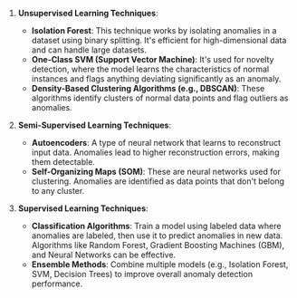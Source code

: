 1. **Unsupervised Learning Techniques**:

   - **Isolation Forest**: This technique works by isolating anomalies in a dataset using binary splitting. It's efficient for high-dimensional data and can handle large datasets.
   - **One-Class SVM (Support Vector Machine)**: It's used for novelty detection, where the model learns the characteristics of normal instances and flags anything deviating significantly as an anomaly.
   - **Density-Based Clustering Algorithms (e.g., DBSCAN)**: These algorithms identify clusters of normal data points and flag outliers as anomalies.

2. **Semi-Supervised Learning Techniques**:

   - **Autoencoders**: A type of neural network that learns to reconstruct input data. Anomalies lead to higher reconstruction errors, making them detectable.
   - **Self-Organizing Maps (SOM)**: These are neural networks used for clustering. Anomalies are identified as data points that don't belong to any cluster.

3. **Supervised Learning Techniques**:
   - **Classification Algorithms**: Train a model using labeled data where anomalies are labeled, then use it to predict anomalies in new data. Algorithms like Random Forest, Gradient Boosting Machines (GBM), and Neural Networks can be effective.
   - **Ensemble Methods**: Combine multiple models (e.g., Isolation Forest, SVM, Decision Trees) to improve overall anomaly detection performance.
